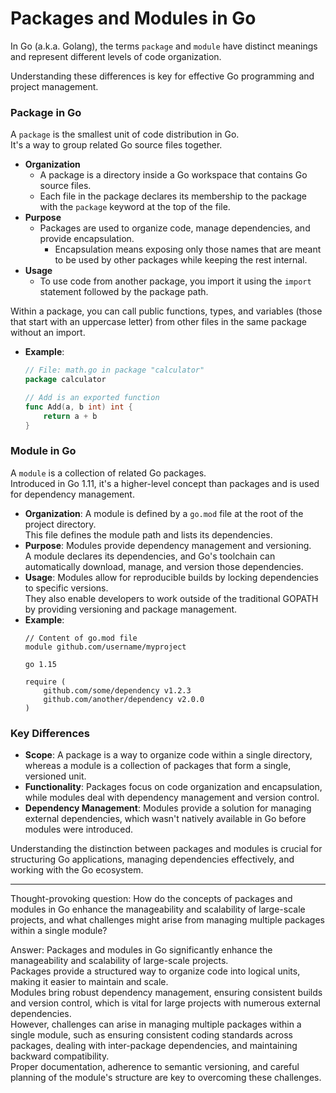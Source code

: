 
# Packages and Modules in Go

In Go (a.k.a. Golang), the terms `package` and `module` have
distinct meanings and represent different levels of code organization.  

Understanding these differences is key for effective Go programming
and project management.

### Package in Go

A `package` is the smallest unit of code distribution in Go.  
It's a way to group related Go source files together.

- **Organization**
    * A package is a directory inside a Go workspace that contains Go source files.  
    * Each file in the package declares its membership to the package
      with the `package` keyword at the top of the file.
- **Purpose**
    * Packages are used to organize code, manage dependencies, and provide
      encapsulation.
        * Encapsulation means exposing only those names that are meant to be used by other
          packages while keeping the rest internal.
- **Usage**
    * To use code from another package, you import it using the `import` statement
      followed by the package path.  

Within a package, you can call public functions, types, and
variables (those that start with an uppercase letter) from
other files in the same package without an import.

- **Example**:
    ```go
    // File: math.go in package "calculator"
    package calculator

    // Add is an exported function
    func Add(a, b int) int {
        return a + b
    }
    ```

### Module in Go

A `module` is a collection of related Go packages.  
Introduced in Go 1.11, it's a higher-level concept than packages and is used for dependency management.

- **Organization**: A module is defined by a `go.mod` file at the root of the project directory.  
This file defines the module path and lists its dependencies.
- **Purpose**: Modules provide dependency management and versioning.  
A module declares its dependencies, and Go's toolchain can automatically download, manage, and version those dependencies.
- **Usage**: Modules allow for reproducible builds by locking dependencies to specific versions.  
They also enable developers to work outside of the traditional GOPATH by providing versioning and package management.
- **Example**:
    ```plaintext
    // Content of go.mod file
    module github.com/username/myproject

    go 1.15

    require (
        github.com/some/dependency v1.2.3
        github.com/another/dependency v2.0.0
    )
    ```

### Key Differences

- **Scope**: A package is a way to organize code within a single directory, whereas a module is a collection of packages that form a single, versioned unit.
- **Functionality**: Packages focus on code organization and encapsulation, while modules deal with dependency management and version control.
- **Dependency Management**: Modules provide a solution for managing external dependencies, which wasn't natively available in Go before modules were introduced.

Understanding the distinction between packages and modules is crucial for structuring Go applications, managing dependencies effectively, and working with the Go ecosystem.

---

Thought-provoking question: How do the concepts of packages and modules in Go enhance the manageability and scalability of large-scale projects, and what challenges might arise from managing multiple packages within a single module?

Answer: Packages and modules in Go significantly enhance the manageability and scalability of large-scale projects.  
Packages provide a structured way to organize code into logical units, making it easier to maintain and scale.  
Modules bring robust dependency management, ensuring consistent builds and version control, which is vital for large projects with numerous external dependencies.  
However, challenges can arise in managing multiple packages within a single module, such as ensuring consistent coding standards across packages, dealing with inter-package dependencies, and maintaining backward compatibility.  
Proper documentation, adherence to semantic versioning, and careful planning of the module's structure are key to overcoming these challenges.

